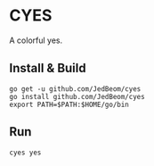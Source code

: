 # CYES

A colorful yes.

## Install & Build

```shell
go get -u github.com/JedBeom/cyes
go install github.com/JedBeom/cyes
export PATH=$PATH:$HOME/go/bin
```

## Run

```shell
cyes yes
```

